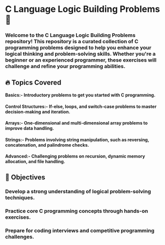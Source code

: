 # C Language Logic Building Problems 🧠
### Welcome to the C Language Logic Building Problems repository! This repository is a curated collection of C programming problems designed to help you enhance your logical thinking and problem-solving skills. Whether you're a beginner or an experienced programmer, these exercises will challenge and refine your programming abilities.


## 🔥 Topics Covered
#### Basics:-  Introductory problems to get you started with C programming.
#### Control Structures:-  If-else, loops, and switch-case problems to master decision-making and iteration.
#### Arrays:-  One-dimensional and multi-dimensional array problems to improve data handling.
#### Strings:-  Problems involving string manipulation, such as reversing, concatenation, and palindrome checks.
#### Advanced:-  Challenging problems on recursion, dynamic memory allocation, and file handling.



## 🎯 Objectives
### Develop a strong understanding of logical problem-solving techniques.
### Practice core C programming concepts through hands-on exercises.
### Prepare for coding interviews and competitive programming challenges.
